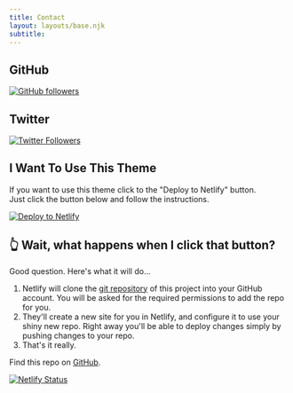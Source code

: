 ```yaml
---
title: Contact
layout: layouts/base.njk
subtitle:
---
```


## GitHub

[![GitHub followers](https://img.shields.io/github/followers/kadir-ince?label=Follow%20Me&style=social)](https://github.com/kadir-ince?tab=followers)

## Twitter

[![Twitter Followers](https://img.shields.io/twitter/follow/kadirince__?style=social)](https://twitter.com/kadirince__)

## I Want To Use This Theme

If you want to use this theme click to the "Deploy to Netlify" button. <br>
Just click the button below and follow the instructions.

<div class="nakedLink">

[![Deploy to Netlify](https://www.netlify.com/img/deploy/button.svg)](https://app.netlify.com/start/deploy?repository=https://github.com/philhawksworth/eleventyone)

</div>

## 👆 Wait, what happens when I click that button?

Good question. Here's what it will do...

1. Netlify will clone the [git repository]({{pkg.repository.url}}) of this project into your GitHub account. You will be asked for the required permissions to add the repo for you.
2. They'll create a new site for you in Netlify, and configure it to use your shiny new repo. Right away you'll be able to deploy changes simply by pushing changes to your repo.
3. That's it really.

Find this repo on <a href="{{ pkg.repository.url }}">GitHub</a>.

[![Netlify Status](https://api.netlify.com/api/v1/badges/056b4a67-70e6-4af4-9be5-dee151b8e906/deploy-status)](https://app.netlify.com/sites/eleventyone/deploys)
